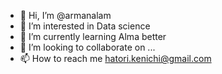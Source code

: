 - 👋 Hi, I’m @armanalam
- 👀 I’m interested in Data science
- 🌱 I’m currently learning Alma better
- 💞️ I’m looking to collaborate on ...
- 📫 How to reach me hatori.kenichi@gmail.com

<!---
armanalam6342/armanalam6342 is a ✨ special ✨ repository because its `README.md` (this file) appears on your GitHub profile.
You can click the Preview link to take a look at your changes.
--->
